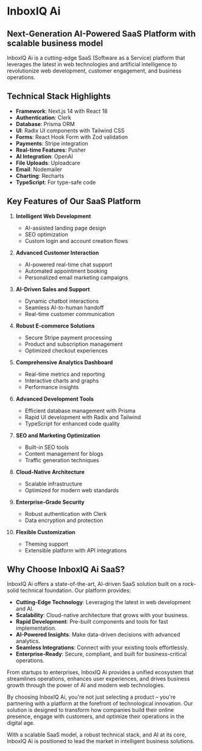 # InboxIQ Ai

## Next-Generation AI-Powered SaaS Platform with scalable business model

InboxIQ Ai is a cutting-edge SaaS (Software as a Service) platform that leverages the latest in web technologies and artificial intelligence to revolutionize web development, customer engagement, and business operations.

## Technical Stack Highlights

- **Framework**: Next.js 14 with React 18
- **Authentication**: Clerk
- **Database**: Prisma ORM
- **UI**: Radix UI components with Tailwind CSS
- **Forms**: React Hook Form with Zod validation
- **Payments**: Stripe integration
- **Real-time Features**: Pusher
- **AI Integration**: OpenAI
- **File Uploads**: Uploadcare
- **Email**: Nodemailer
- **Charting**: Recharts
- **TypeScript**: For type-safe code

## Key Features of Our SaaS Platform

1. **Intelligent Web Development**

   - AI-assisted landing page design
   - SEO optimization
   - Custom login and account creation flows

2. **Advanced Customer Interaction**

   - AI-powered real-time chat support
   - Automated appointment booking
   - Personalized email marketing campaigns

3. **AI-Driven Sales and Support**

   - Dynamic chatbot interactions
   - Seamless AI-to-human handoff
   - Real-time customer communication

4. **Robust E-commerce Solutions**

   - Secure Stripe payment processing
   - Product and subscription management
   - Optimized checkout experiences

5. **Comprehensive Analytics Dashboard**

   - Real-time metrics and reporting
   - Interactive charts and graphs
   - Performance insights

6. **Advanced Development Tools**

   - Efficient database management with Prisma
   - Rapid UI development with Radix and Tailwind
   - TypeScript for enhanced code quality

7. **SEO and Marketing Optimization**

   - Built-in SEO tools
   - Content management for blogs
   - Traffic generation techniques

8. **Cloud-Native Architecture**

   - Scalable infrastructure
   - Optimized for modern web standards

9. **Enterprise-Grade Security**

   - Robust authentication with Clerk
   - Data encryption and protection

10. **Flexible Customization**
    - Theming support
    - Extensible platform with API integrations

## Why Choose InboxIQ Ai SaaS?

InboxIQ Ai offers a state-of-the-art, AI-driven SaaS solution built on a rock-solid technical foundation. Our platform provides:

- **Cutting-Edge Technology**: Leveraging the latest in web development and AI.
- **Scalability**: Cloud-native architecture that grows with your business.
- **Rapid Development**: Pre-built components and tools for fast implementation.
- **AI-Powered Insights**: Make data-driven decisions with advanced analytics.
- **Seamless Integrations**: Connect with your existing tools effortlessly.
- **Enterprise-Ready**: Secure, compliant, and built for business-critical operations.

From startups to enterprises, InboxIQ Ai provides a unified ecosystem that streamlines operations, enhances user experiences, and drives business growth through the power of AI and modern web technologies.

By choosing InboxIQ Ai, you're not just selecting a product – you're partnering with a platform at the forefront of technological innovation. Our solution is designed to transform how companies build their online presence, engage with customers, and optimize their operations in the digital age.

With a scalable SaaS model, a robust technical stack, and AI at its core, InboxIQ Ai is positioned to lead the market in intelligent business solutions.
